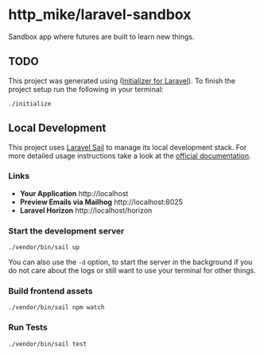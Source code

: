 # http_mike/laravel-sandbox

Sandbox app where futures are built to learn new things.

<!-- Initializer for Laravel Todos START  -->
## TODO

This project was generated using
([Initializer for Laravel](https://laravel.initializer.dev)). To finish
the project setup run the following in your terminal:

```shell
./initialize
```

<!-- Initializer for Laravel Todos END  -->
## Local Development

This project uses
[Laravel Sail](https://laravel.com/docs/sail) to manage
its local development stack. For more detailed usage instructions take a look at
the [official documentation](https://laravel.com/docs/sail).

### Links

- **Your Application** http://localhost
- **Preview Emails via Mailhog** http://localhost:8025
- **Laravel Horizon** http://localhost/horizon

### Start the development server

```shell
./vendor/bin/sail up
```

You can also use the `-d` option, to start the server in
the background if you do not care about the logs or still want to use your
terminal for other things.

### Build frontend assets

```shell
./vendor/bin/sail npm watch
```

### Run Tests

```shell
./vendor/bin/sail test
```